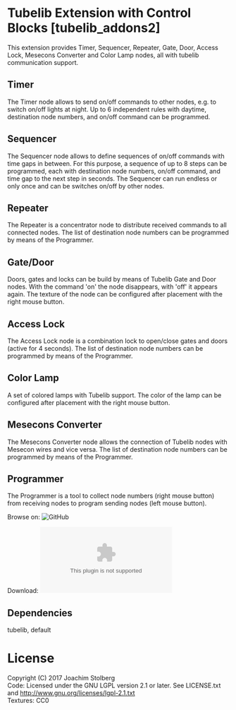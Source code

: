 # Tubelib Extension with Control Blocks \[tubelib_addons2\]

This extension provides Timer, Sequencer, Repeater, Gate, Door, Access Lock, Mesecons Converter and Color Lamp nodes, all with tubelib communication support.


## Timer
The Timer node allows to send on/off commands to other nodes, e.g. to switch on/off lights at night.
Up to 6 independent rules with daytime, destination node numbers, and on/off command can be programmed. 


## Sequencer
The Sequencer node allows to define sequences of on/off commands with time gaps in between. 
For this purpose, a sequence of up to 8 steps can be programmed, each with
destination node numbers, on/off command, and time gap to the next step in seconds.
The Sequencer can run endless or only once and can be switches on/off by other nodes.


## Repeater
The Repeater is a concentrator node to distribute received commands to all connected nodes.
The list of destination node numbers can be programmed by means of the Programmer.


## Gate/Door
Doors, gates and locks can be build by means of Tubelib Gate and Door nodes.
With the command 'on' the node disappears, with 'off' it appears again.
The texture of the node can be configured after placement with the right mouse button.


## Access Lock
The Access Lock node is a combination lock to open/close gates and doors (active for 4 seconds).
The list of destination node numbers can be programmed by means of the Programmer.


## Color Lamp
A set of colored lamps with Tubelib support.
The color of the lamp can be configured after placement with the right mouse button.


## Mesecons Converter
The Mesecons Converter node allows the connection of Tubelib nodes with Mesecon wires and vice versa.
The list of destination node numbers can be programmed by means of the Programmer.


## Programmer
The Programmer is a tool to collect node numbers (right mouse button) from receiving nodes to program 
sending nodes (left mouse button).



Browse on: ![GitHub](https://github.com/joe7575/tubelib_addons2)

Download: ![GitHub](https://github.com/joe7575/tubelib_addons2/archive/master.zip)


## Dependencies
tubelib, default  

# License
Copyright (C) 2017 Joachim Stolberg  
Code: Licensed under the GNU LGPL version 2.1 or later. See LICENSE.txt and http://www.gnu.org/licenses/lgpl-2.1.txt  
Textures: CC0

